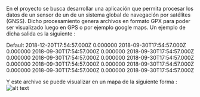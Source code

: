En el proyecto se busca desarrollar una aplicación que permita procesar los datos de un sensor de un de un sistema global de navegación por satélites (GNSS). Dicho procesamiento genera archivos en formato GPX para poder ser visualizado luego en GPS o por ejemplo google maps. Un ejemplo de dicha salida es la siguiente :

<?xml version="1.0" encoding="UTF-8"?>

<gpx version="1.1" creator="95.11 TP1 - Tracker" xmlns="http://www.topografix.com/GPX/1/1">
  <metadata>
	<name>Default</name>
	<time>2018-12-20T17:54:57.000Z</time>
  </metadata>
  <trk>
	<trkseg>
	  <trkpt lat="-34.617667" lon="-58.368450">
		<ele>0.000000</ele>
		<time>2018-09-30T17:54:57.000Z</time>
	  </trkpt>
	  <trkpt lat="-34.617217" lon="-58.368517">
		<ele>0.000000</ele>
		<time>2018-09-30T17:54:57.000Z</time>
	  </trkpt>
	  <trkpt lat="-34.617067" lon="-58.368733">
		<ele>0.000000</ele>
		<time>2018-09-30T17:54:57.000Z</time>
	  </trkpt>
	  <trkpt lat="-34.617150" lon="-58.369350">
		<ele>0.000000</ele>
		<time>2018-09-30T17:54:57.000Z</time>
	  </trkpt>
	  <trkpt lat="-34.617767" lon="-58.369483">
		<ele>0.000000</ele>
		<time>2018-09-30T17:54:57.000Z</time>
	  </trkpt>
	  <trkpt lat="-34.618383" lon="-58.369233">
		<ele>0.000000</ele>
		<time>2018-09-30T17:54:57.000Z</time>
	  </trkpt>
	  <trkpt lat="-34.618200" lon="-58.367283">
		<ele>0.000000</ele>
		<time>2018-09-30T17:54:57.000Z</time>
	  </trkpt>
	  <trkpt lat="-34.616967" lon="-58.367433">
		<ele>0.000000</ele>
		<time>2018-09-30T17:54:57.000Z</time>
	  </trkpt>
	  <trkpt lat="-34.617083" lon="-58.368733">
		<ele>0.000000</ele>
		<time>2018-09-30T17:54:57.000Z</time>
	  </trkpt>
	</trkseg>
  </trk>
</gpx>

Y este archivo se puede visualizar en un mapa de la siguiente forma :
![alt text](https://user-images.githubusercontent.com/44123170/166584069-e083e7aa-8d30-4ff1-81ee-bd7d07d96464.png)

